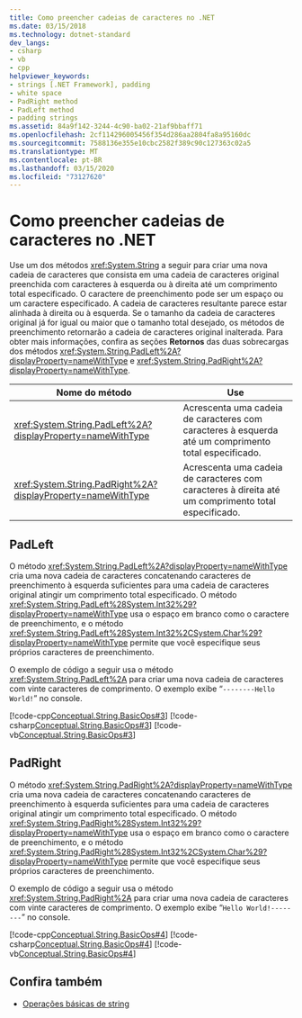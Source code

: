 ```yaml
---
title: Como preencher cadeias de caracteres no .NET
ms.date: 03/15/2018
ms.technology: dotnet-standard
dev_langs:
- csharp
- vb
- cpp
helpviewer_keywords:
- strings [.NET Framework], padding
- white space
- PadRight method
- PadLeft method
- padding strings
ms.assetid: 84a9f142-3244-4c90-ba02-21af9bbaff71
ms.openlocfilehash: 2cf114296005456f354d286aa2804fa8a95160dc
ms.sourcegitcommit: 7588136e355e10cbc2582f389c90c127363c02a5
ms.translationtype: MT
ms.contentlocale: pt-BR
ms.lasthandoff: 03/15/2020
ms.locfileid: "73127620"
---
```

# <a name="padding-strings-in-net"></a>Como preencher cadeias de caracteres no .NET

Use um dos métodos <xref:System.String> a seguir para criar uma nova cadeia de caracteres que consista em uma cadeia de caracteres original preenchida com caracteres à esquerda ou à direita até um comprimento total especificado. O caractere de preenchimento pode ser um espaço ou um caractere especificado. A cadeia de caracteres resultante parece estar alinhada à direita ou à esquerda. Se o tamanho da cadeia de caracteres original já for igual ou maior que o tamanho total desejado, os métodos de preenchimento retornarão a cadeia de caracteres original inalterada. Para obter mais informações, confira as seções **Retornos** das duas sobrecargas dos métodos <xref:System.String.PadLeft%2A?displayProperty=nameWithType> e <xref:System.String.PadRight%2A?displayProperty=nameWithType>.
  
|Nome do método|Use|  
|-----------------|---------|  
|<xref:System.String.PadLeft%2A?displayProperty=nameWithType>|Acrescenta uma cadeia de caracteres com caracteres à esquerda até um comprimento total especificado.|  
|<xref:System.String.PadRight%2A?displayProperty=nameWithType>|Acrescenta uma cadeia de caracteres com caracteres à direita até um comprimento total especificado.|  
  
## <a name="padleft"></a>PadLeft  
 O método <xref:System.String.PadLeft%2A?displayProperty=nameWithType> cria uma nova cadeia de caracteres concatenando caracteres de preenchimento à esquerda suficientes para uma cadeia de caracteres original atingir um comprimento total especificado. O método <xref:System.String.PadLeft%28System.Int32%29?displayProperty=nameWithType> usa o espaço em branco como o caractere de preenchimento, e o método <xref:System.String.PadLeft%28System.Int32%2CSystem.Char%29?displayProperty=nameWithType> permite que você especifique seus próprios caracteres de preenchimento.  
  
 O exemplo de código a seguir usa o método <xref:System.String.PadLeft%2A> para criar uma nova cadeia de caracteres com vinte caracteres de comprimento. O exemplo exibe “`--------Hello World!`” no console.  
  
 [!code-cpp[Conceptual.String.BasicOps#3](../../../samples/snippets/cpp/VS_Snippets_CLR/conceptual.string.basicops/cpp/padding.cpp#3)]
 [!code-csharp[Conceptual.String.BasicOps#3](../../../samples/snippets/csharp/VS_Snippets_CLR/conceptual.string.basicops/cs/padding.cs#3)]
 [!code-vb[Conceptual.String.BasicOps#3](../../../samples/snippets/visualbasic/VS_Snippets_CLR/conceptual.string.basicops/vb/padding.vb#3)]  
  
## <a name="padright"></a>PadRight  
 O método <xref:System.String.PadRight%2A?displayProperty=nameWithType> cria uma nova cadeia de caracteres concatenando caracteres de preenchimento à esquerda suficientes para uma cadeia de caracteres original atingir um comprimento total especificado. O método <xref:System.String.PadRight%28System.Int32%29?displayProperty=nameWithType> usa o espaço em branco como o caractere de preenchimento, e o método <xref:System.String.PadRight%28System.Int32%2CSystem.Char%29?displayProperty=nameWithType> permite que você especifique seus próprios caracteres de preenchimento.  
  
 O exemplo de código a seguir usa o método <xref:System.String.PadRight%2A> para criar uma nova cadeia de caracteres com vinte caracteres de comprimento. O exemplo exibe “`Hello World!--------`” no console.  
  
 [!code-cpp[Conceptual.String.BasicOps#4](../../../samples/snippets/cpp/VS_Snippets_CLR/conceptual.string.basicops/cpp/padding.cpp#4)]
 [!code-csharp[Conceptual.String.BasicOps#4](../../../samples/snippets/csharp/VS_Snippets_CLR/conceptual.string.basicops/cs/padding.cs#4)]
 [!code-vb[Conceptual.String.BasicOps#4](../../../samples/snippets/visualbasic/VS_Snippets_CLR/conceptual.string.basicops/vb/padding.vb#4)]  
  
## <a name="see-also"></a>Confira também

- [Operações básicas de string](../../../docs/standard/base-types/basic-string-operations.md)
